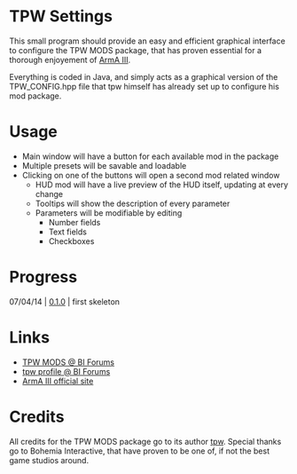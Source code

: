 TPW Settings
======

This small program should provide an easy and efficient graphical interface to configure the TPW MODS package, that has proven essential for a thorough enjoyement of [ArmA III](http://www.arma3.com/).

Everything is coded in Java, and simply acts as a graphical version of the TPW_CONFIG.hpp file that tpw himself has already set up to configure his mod package.

Usage
======

- Main window will have a button for each available mod in the package
- Multiple presets will be savable and loadable
- Clicking on one of the buttons will open a second mod related window
  - HUD mod will have a live preview of the HUD itself, updating at every change
  - Tooltips will show the description of every parameter
  - Parameters will be modifiable by editing
    - Number fields
    - Text fields
    - Checkboxes

Progress
======

07/04/14 | [0.1.0](https://github.com/Gliptal/TPW-Settings/tree/0.1.0) | first skeleton

Links
======
- [TPW MODS @ BI Forums](http://forums.bistudio.com/showthread.php?164304-TPW-MODS-enhanced-realism-immersion-for-Arma-3-SP)
- [tpw profile @ BI Forums](http://forums.bistudio.com/member.php?62814-tpw)
- [ArmA III official site](http://www.arma3.com/)

Credits
======

All credits for the TPW MODS package go to its author [tpw](http://forums.bistudio.com/member.php?62814-tpw). Special thanks go to Bohemia Interactive, that have proven to be one of, if not the best game studios around.